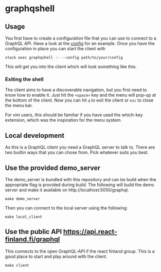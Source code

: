 # graphqshell

## Usage

You first have to create a configuration file that you can use to connect to a GraphQL API.
Have a look at the [config](config/config.yaml) for an example. 
Once you have the configuration in place you can start the client with

```
stack exec graphqshell -- --config path/to/your/config
```

This will get you into the client which will look something like this:


### Exiting the shell

The client aims to have a discoverable navigation, but you first need to know how to enable it.
Just hit the `<space>` key and the menu will pop-up at the bottom of the client. 
Now you can hit `q` to exit the client or `esc` to close the menu bar. 

For vim users, this should be familiar if you have used the which-key extension, which
was the inspiration for the menu system.


## Local development

As this is a GraphQL client you need a GraphQL server to talk to.
There are two builtin ways that you can chose from. Pick whatever suits you best.

## Use the provided demo_server

The demo_server is bundled with this repository and can be build when the appropriate flag
is provided during build. The following will build the demo server and make it available on http://localhost:5050/graphql.

```
make demo_server
```

Then you can connect to the local server using the following:

```
make local_client
```

## Use the public API https://api.react-finland.fi/graphql 

This connects to the open GraphQL-API if the react finland group. 
This is a good place to start and play around with the client.

```
make client
```
